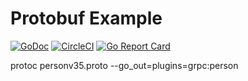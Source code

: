 

# Protobuf Example
[![GoDoc](https://godoc.org/github.com/christianwoehrle/protobuf-example?status.svg)](https://godoc.org/github.com/christianwoehrle/protobuf-example)
[![CircleCI](https://img.shields.io/circleci/project/github/christianwoehrle/protobuf-example.svg)](https://circleci.com/gh/christianwoehrle/protobuf-example)
[![Go Report Card](https://goreportcard.com/badge/github.com/christianwoehrle/protobuf-example)](https://goreportcard.com/report/github.com/christianwoehrle/protobuf-example)


protoc personv35.proto --go_out=plugins=grpc:person


